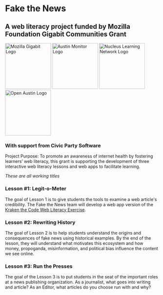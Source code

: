 # Fake the News

## A web literacy project funded by Mozilla Foundation Gigabit Communities Grant

<img src="https://learning.mozilla.org/img/pages/gigabit/gigabit_fox.svg" width="150" alt="Mozilla Gigabit Logo"/>
<img src="http://kitchenforaustin.com/wp-content/uploads/2014/07/Austin-monitor-logo.png" width="150" alt="Austin Monitor Logo"/>
<img src="http://static1.squarespace.com/static/54a1ab67e4b092556fa8c9e1/t/54d11199e4b0ca867cc3b4a5/1486787221611/?format=1500w"/ width="150" alt="Nucleus Learning Network Logo"/>
<img src="https://www.open-austin.org/assets/images/logo_OpenAustin_Color-300x252.png" width="150" alt="Open Austin Logo"/>

### With support from Civic Party Software

Project Purpose: To promote an awareness of internet health by fostering learners’ web literacy, this grant is supporting the development of three interactive web literacy lessons and web apps to facilitate learning.

_These are all working titles_

### Lesson #1: Legit-o-Meter

The goal of Lesson 1 is to give students the tools to examine a web article's credibility. The Fake the News team will develop a web app version of the [Kraken the Code Web Literacy Exercise](https://mozilla.github.io/webmaker-curriculum/WebLiteracyBasics-I/session01-kraken.html).

### Lesson #2: Rewriting History

The goal of Lesson 2 is to help students understand the origins and consequences of fake news using historical examples. By the end of the lesson, they will understand what motivates this ecosystem and how money, propoganda, misinformation, and political bias influence the content we see online.

### Lesson #3: Run the Presses

The goal of the Lesson 3 is to put students in the seat of the important roles at a news publishing organization. As a journalist, what goes into writing and article? As an Editor, what articles do you choose run with and why?
